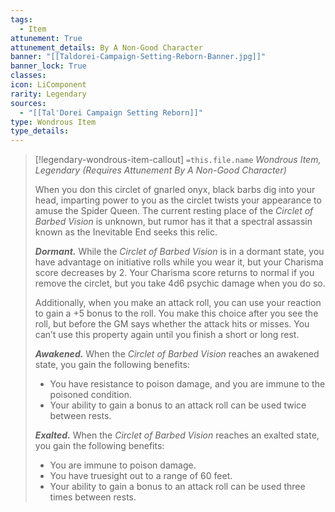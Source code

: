 ```yaml
---
tags:
  - Item
attunement: True
attunement_details: By A Non-Good Character
banner: "[[Taldorei-Campaign-Setting-Reborn-Banner.jpg]]"
banner_lock: True
classes:
icon: LiComponent
rarity: Legendary
sources:
  - "[[Tal'Dorei Campaign Setting Reborn]]"
type: Wondrous Item
type_details: 
---
```

>[!legendary-wondrous-item-callout] `=this.file.name`
>*Wondrous Item, Legendary (Requires Attunement By A Non-Good Character)*
>
>When you don this circlet of gnarled onyx, black barbs dig into your head, imparting power to you as the circlet twists your appearance to amuse the Spider Queen. The current resting place of the *Circlet of Barbed Vision* is unknown, but rumor has it that a spectral assassin known as the Inevitable End seeks this relic.
>
>***Dormant.*** While the *Circlet of Barbed Vision* is in a dormant state, you have advantage on initiative rolls while you wear it, but your Charisma score decreases by 2. Your Charisma score returns to normal if you remove the circlet, but you take 4d6 psychic damage when you do so.
>
>Additionally, when you make an attack roll, you can use your reaction to gain a +5 bonus to the roll. You make this choice after you see the roll, but before the GM says whether the attack hits or misses. You can’t use this property again until you finish a short or long rest.
>
>***Awakened.*** When the *Circlet of Barbed Vision* reaches an awakened state, you gain the following benefits:
>
>* You have resistance to poison damage, and you are immune to the poisoned condition.
>* Your ability to gain a bonus to an attack roll can be used twice between rests.
>
>***Exalted.*** When the *Circlet of Barbed Vision* reaches an exalted state, you gain the following benefits:
>
>* You are immune to poison damage.
>* You have truesight out to a range of 60 feet.
>* Your ability to gain a bonus to an attack roll can be used three times between rests.
>
>

